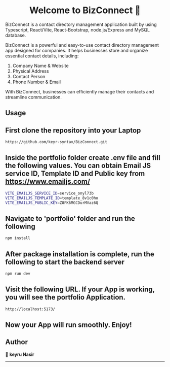 <h1 align="center">Welcome to BizConnect 👋</h1>

BizConnect is a contact directory management  application built by using Typescript, React/Vite, React-Bootstrap, node.js/Express and MySQL database.

BizConnect is a powerful and easy-to-use contact directory management app designed for companies. 
It helps businesses store and organize essential contact details, including:

1. Company Name & Website
2. Physical Address
3. Contact Person
4. Phone Number & Email

With BizConnect, businesses can efficiently manage their contacts and streamline communication.


## Usage

## First clone the repository into your Laptop
```sh
https://github.com/keyr-syntax/BizConnect.git
```

## Inside the portfolio folder create .env file and  fill the following values. You can obtain Email JS service ID, Template ID and Public key from https://www.emailjs.com/

```sh
VITE_EMAILJS_SERVICE_ID=service_onyl73b
VITE_EMAILJS_TEMPLATE_ID=template_8v1c0ho
VITE_EMAILJS_PUBLIC_KEY=Z8FK6MGCDurMVaz6Q
```


## Navigate to 'portfolio' folder and run the following
```sh
npm install
```
## After package installation is complete, run the following to start the backend server
```sh
npm run dev
```

## Visit the following URL. If your App is working, you will see the portfolio Application.

```sh
http://localhost:5173/
```

## Now your App will run smoothly. Enjoy!

## Author

👤 **keyru Nasir**

---

